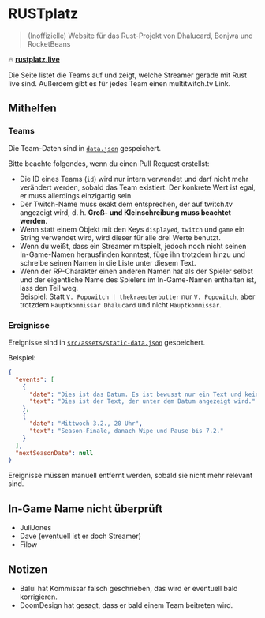 # RUSTplatz
> (Inoffizielle) Website für das Rust-Projekt von Dhalucard, Bonjwa und RocketBeans

:fire: [**rustplatz.live**](https://rustplatz.live)

Die Seite listet die Teams auf und zeigt, welche Streamer gerade mit Rust live sind.
Außerdem gibt es für jedes Team einen multitwitch.tv Link.

## Mithelfen

### Teams
Die Team-Daten sind in [`data.json`](./data.json) gespeichert.

Bitte beachte folgendes, wenn du einen Pull Request erstellst:
- Die ID eines Teams (`id`) wird nur intern verwendet und darf nicht mehr verändert werden, sobald das Team existiert. Der konkrete Wert ist egal, er muss allerdings einzigartig sein.
- Der Twitch-Name muss exakt dem entsprechen, der auf twitch.tv angezeigt wird,
  d. h. **Groß- und Kleinschreibung muss beachtet werden**.
- Wenn statt einem Objekt mit den Keys `displayed`, `twitch` und `game` ein String verwendet wird,
  wird dieser für alle drei Werte benutzt.
- Wenn du weißt, dass ein Streamer mitspielt, jedoch noch nicht seinen In-Game-Namen herausfinden konntest,
  füge ihn trotzdem hinzu und schreibe seinen Namen in die Liste unter diesem Text.
- Wenn der RP-Charakter einen anderen Namen hat als der Spieler selbst und der eigentliche Name des Spielers im
  In-Game-Namen enthalten ist, lass den Teil weg.  
  Beispiel: Statt `V. Popowitch | thekraeuterbutter` nur `V. Popowitch`,
  aber trotzdem `Hauptkommissar Dhalucard` und nicht `Hauptkommissar`.

### Ereignisse
Ereignisse sind in [`src/assets/static-data.json`](./src/assets/static-data.json) gespeichert.

Beispiel:
```json
{
  "events": [
    {
      "date": "Dies ist das Datum. Es ist bewusst nur ein Text und kein Zeitstempel. Sollte möglichst kurz gehalten werden.",
      "text": "Dies ist der Text, der unter dem Datum angezeigt wird."
    },
    {
      "date": "Mittwoch 3.2., 20 Uhr",
      "text": "Season-Finale, danach Wipe und Pause bis 7.2."
    }
  ],
  "nextSeasonDate": null
}
```

Ereignisse müssen manuell entfernt werden, sobald sie nicht mehr relevant sind.

## In-Game Name nicht überprüft
- JuliJones
- Dave (eventuell ist er doch Streamer)
- Filow

## Notizen

- Balui hat Kommissar falsch geschrieben, das wird er eventuell bald korrigieren.
- DoomDesign hat gesagt, dass er bald einem Team beitreten wird.
